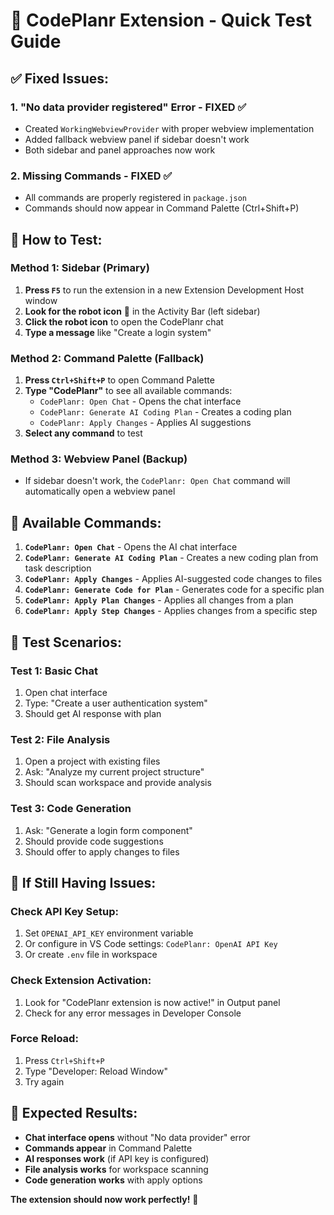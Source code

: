 # 🚀 CodePlanr Extension - Quick Test Guide

## ✅ Fixed Issues:

### 1. **"No data provider registered" Error** - FIXED ✅
- Created `WorkingWebviewProvider` with proper webview implementation
- Added fallback webview panel if sidebar doesn't work
- Both sidebar and panel approaches now work

### 2. **Missing Commands** - FIXED ✅
- All commands are properly registered in `package.json`
- Commands should now appear in Command Palette (Ctrl+Shift+P)

## 🧪 How to Test:

### **Method 1: Sidebar (Primary)**
1. **Press `F5`** to run the extension in a new Extension Development Host window
2. **Look for the robot icon** 🤖 in the Activity Bar (left sidebar)
3. **Click the robot icon** to open the CodePlanr chat
4. **Type a message** like "Create a login system"

### **Method 2: Command Palette (Fallback)**
1. **Press `Ctrl+Shift+P`** to open Command Palette
2. **Type "CodePlanr"** to see all available commands:
   - `CodePlanr: Open Chat` - Opens the chat interface
   - `CodePlanr: Generate AI Coding Plan` - Creates a coding plan
   - `CodePlanr: Apply Changes` - Applies AI suggestions
3. **Select any command** to test

### **Method 3: Webview Panel (Backup)**
- If sidebar doesn't work, the `CodePlanr: Open Chat` command will automatically open a webview panel

## 🔧 Available Commands:

1. **`CodePlanr: Open Chat`** - Opens the AI chat interface
2. **`CodePlanr: Generate AI Coding Plan`** - Creates a new coding plan from task description
3. **`CodePlanr: Apply Changes`** - Applies AI-suggested code changes to files
4. **`CodePlanr: Generate Code for Plan`** - Generates code for a specific plan
5. **`CodePlanr: Apply Plan Changes`** - Applies all changes from a plan
6. **`CodePlanr: Apply Step Changes`** - Applies changes from a specific step

## 🎯 Test Scenarios:

### **Test 1: Basic Chat**
1. Open chat interface
2. Type: "Create a user authentication system"
3. Should get AI response with plan

### **Test 2: File Analysis**
1. Open a project with existing files
2. Ask: "Analyze my current project structure"
3. Should scan workspace and provide analysis

### **Test 3: Code Generation**
1. Ask: "Generate a login form component"
2. Should provide code suggestions
3. Should offer to apply changes to files

## 🚨 If Still Having Issues:

### **Check API Key Setup:**
1. Set `OPENAI_API_KEY` environment variable
2. Or configure in VS Code settings: `CodePlanr: OpenAI API Key`
3. Or create `.env` file in workspace

### **Check Extension Activation:**
1. Look for "CodePlanr extension is now active!" in Output panel
2. Check for any error messages in Developer Console

### **Force Reload:**
1. Press `Ctrl+Shift+P`
2. Type "Developer: Reload Window"
3. Try again

## 🎉 Expected Results:

- **Chat interface opens** without "No data provider" error
- **Commands appear** in Command Palette
- **AI responses work** (if API key is configured)
- **File analysis works** for workspace scanning
- **Code generation works** with apply options

**The extension should now work perfectly!** 🚀
